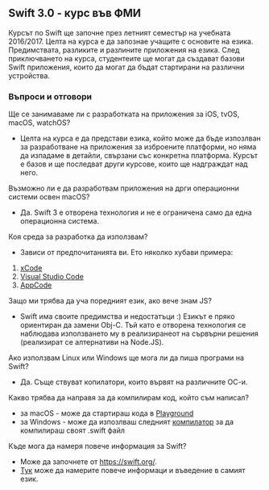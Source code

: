 ## Swift 3.0 - курс във ФМИ 

Курсът по Swift ще започне през летният семестър на учебната 2016/2017. Целта на курса е да запознае учащите с основите на езика. Предимствата, разликите и разлините приложения на езика. След приключването на курса, студентеите ще могат да създават базови Swift приложения, които да могат да бъдат стартирани на различни устройства.

### Въпроси и отговори

Ще се занимаваме ли с разработката на приложения за iOS, tvOS, macOS, watchOS?
- Целта на курса е да представи езика, който може да бъде изпозлван за разработване на приложения за изброените платформи, но няма да изпадаме в детайли, свързани със конкретна платформа. Курсът е базов и ще последват други курсове, които ще надграждат над него.

Възможно ли е да разработвам приложения на дрги операционни системи освен macОS?
- Да. Swift 3 e отворена технология и не е ограничена само да една операционна система.

Коя среда за разработка да използвам?
- Зависи от предпочитанията ви. Ето няколко хубави примера:
1. [xCode](https://developer.apple.com/xcode/ide/) 
2. [Visual Studio Code](https://code.visualstudio.com/Download)
3. [AppCode](https://www.jetbrains.com/objc/)

Защо ми трябва да уча поредният език, ако вече знам JS?
- Swift има своите предимства и недостатъци :) Езикът е пряко ориентиран да замени Obj-C. Тъй като е отворена технология се наблюдава използването му в реализиранеот на сървърни решения (реализират се алтернативи на Node.JS).

Ако използвам Linux или Windows ще мога ли да пиша програми на Swift?
- Да. Съще ствуват копилатори, които вървят на различните ОС-и.

Какво трябва да направя за да компилирам код, който съм написал?
- за macOS - може да стартираш кода в [Playground](https://developer.apple.com/swift/playgrounds/)
- за Windows - може да изпозлваш следният [компилатор](https://swiftforwindows.codeplex.com/) за да компилираш своят .swift файл 

Къде мога да намеря повече информация за Swift?
- Може да започнете от https://swift.org/.
- [Тук](https://developer.apple.com/library/content/documentation/Swift/Conceptual/Swift_Programming_Language/index.html) може да намерите повече информаци и въведение в самият език.
